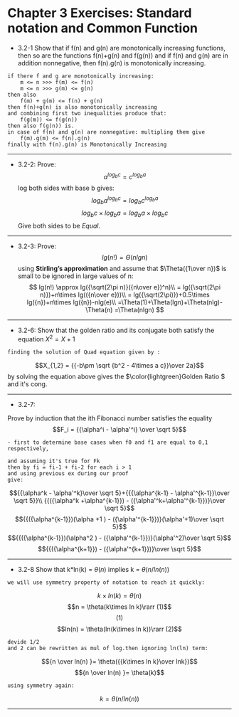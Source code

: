 # Chapter 3 Exercises: Standard notation and Common Function

- 3.2-1
    Show that if f(n) and g(n) are monotonically increasing functions, then so are
    the functions f(n)+g(n) and f(g(n)) and if f(n) and g(n) are in addition
    nonnegative, then f(n).g(n) is monotonically increasing.
```
if there f and g are monotonically increasing:
    m <= n >>> f(m) <= f(n)
    m <= n >>> g(m) <= g(n)
then also 
    f(m) + g(m) <= f(n) + g(n)
then f(n)+g(n) is also monotonically increasing
and combining first two inequalities produce that:
    f(g(m)) <= f(g(n))
then also f(g(n)) is.
in case of f(n) and g(n) are nonnegative: multipling them give
    f(m).g(m) <= f(n).g(n)
finally with f(n).g(n) is Monotonically Increasing
```
---

- 3.2-2: Prove:
$$a^{log_b{c}} = c^{log_b{a}}$$
log both sides with base b gives:
$$log_b{a^{log_b{c}}} = log_b{c^{log_b{a}}}$$
$${log_b{c}}\times{log_b{a}} = {log_b{a}}\times{log_b{c}}$$
Give both sides to be *Equal*.

---

- 3.2-3: Prove:
$$lg(n!) = \Theta(nlgn)$$
using **Stirling’s approximation** and assume that $\Theta({1\over n})$ is small to be ignored in large values of n:
$$
lg(n!) \approx lg({\sqrt(2\pi n)}({n\over e})^n)\\
     = lg({\sqrt(2\pi n)})+n\times lg(({n\over e}))\\
     = lg({\sqrt(2\pi)})+0.5\times lg({n})+n\times lg({n})-nlg(e)\\
     =\Theta(1)+\Theta(lgn)+\Theta(nlg)-\Theta(n)
     =\Theta(nlgn)
$$
---

- 3.2-6:
Show that the golden ratio and its conjugate both satisfy the equation
$X^2 = X+1$

```
finding the solution of Quad equation given by :
```
$$X_{1,2} = {{-b\pm \sqrt {b^2 - 4\times a c}}\over 2a}$$
by solving the equation above gives the $\color{lightgreen}Golden Ratio $ and it's cong.

---

- 3.2-7:

Prove by induction that the ith Fibonacci number satisfies the equality
$$F_i = {{\alpha^i - \alpha'^i} \over \sqrt 5}$$
```
- first to determine base cases when f0 and f1 are equal to 0,1 respectively,

and assuming it's true for Fk
then by fi = fi-1 + fi-2 for each i > 1
and using previous ex during our proof
give:
```
$${{\alpha^k - \alpha'^k}\over \sqrt 5}+{{{\alpha^{k-1} - \alpha'^{k-1}}\over \sqrt 5}}\\
{{({\alpha^k +\alpha^{k-1}}) - ({\alpha'^k+\alpha'^{k-1}})}\over \sqrt 5}$$
$${{({\alpha^{k-1}})(\alpha +1 ) - ({\alpha'^{k-1}})}(\alpha'+1)\over \sqrt 5}$$
$${{({\alpha^{k-1}})(\alpha^2 ) - ({\alpha'^{k-1}})}(\alpha'^2)\over \sqrt 5}$$
$${{({\alpha^{k+1}}) - ({\alpha'^{k+1}})}\over \sqrt 5}$$

---

- 3.2-8
    Show that k*ln(k) = $\theta(n)$ implies k = $\theta(n/ln(n))$
```
we will use symmetry property of notation to reach it quickly:
```
$$k\times ln(k) = \theta(n)$$
$$n = \theta(k\times ln k)\rarr (1)$$
$$(1)$$
$$ln(n) = \theta(ln(k\times ln k))\rarr (2)$$
```
devide 1/2
and 2 can be rewritten as mul of log.then ignoring ln(ln) term:
```
$${n \over ln(n) }= \theta({{k\times ln k}\over lnk})$$
$${n \over ln(n) }= \theta(k)$$
```
using symmetry again:
```
$$k = \theta(n/ln(n))$$

---

